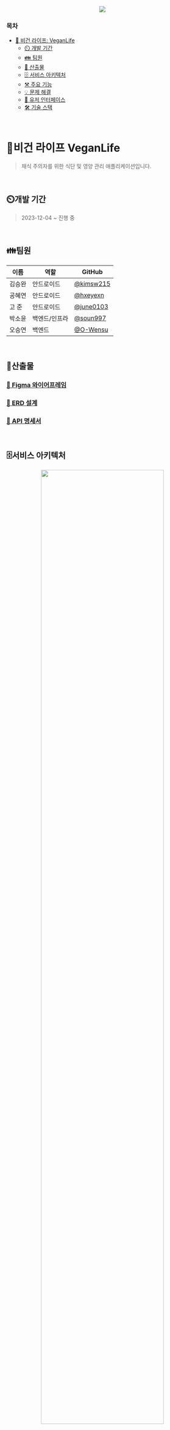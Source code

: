 <p align="center">
  <img src="https://github.com/Vegan-Life/VeganLife-Backend/assets/47537803/f3ef4db1-6709-4f32-ae51-f491aad3f9ef" />
</p>

### 목차
- [🌿 비건 라이프: VeganLife](#비건-라이프-veganlife) <br/>
    - [⏲️ 개발 기간](#개발-기간) <br/>
    - [👪 팀원](#팀원) <br/>
    - [📃 산출물](#산출물) <br/>
    - [🗄️ 서비스 아키텍처](#서비스-아키텍처) <br/>
    - [⚒️ 주요 기능](#주요-기능) <br/>
    - [💡 문제 해결](#문제-해결) <br/>
    - [📱 유저 인터페이스](#유저-인터페이스) <br/>
    - [🛠️ 기술 스택](#기술-스택) <br/>
    

<br/>

# 🌿비건 라이프 VeganLife
> 채식 주의자를 위한 식단 및 영양 관리 애플리케이션입니다.

<br/>

## ⏲️개발 기간
> 2023-12-04 ~ 진행 중

<br/>

## 👪팀원
| 이름      | 역할      | GitHub               |
|---------|---------|----------------------|
| 김승완     | 안드로이드   | [@kimsw215](https://github.com/kimsw215) |
| 공혜연     | 안드로이드   | [@hxeyexn](https://github.com/hxeyexn) |
| 고 준     | 안드로이드   | [@june0103](https://github.com/june0103) |
| 박소윤     | 백엔드/인프라 | [@soun997](https://github.com/soun997) |
| 오승연     | 백엔드     | [@O-Wensu](https://github.com/O-Wensu) |

<br/>

## 📃산출물
### [🔗 Figma 와이어프레임](https://www.figma.com/file/Rt7pheH75dRirLrzvG4i7A/%EB%B9%84%EA%B1%B4%EB%9D%BC%EC%9D%B4%ED%94%84-(team%3A-%EC%BD%A9%EA%B3%A0%EA%B8%B0)?type=design&node-id=229-414&mode=design&t=EHYavtaWTamjfuL4-0)
### [🔗 ERD 설계](https://www.erdcloud.com/d/W5PJdZsqQCy3zoaRG)
### [🔗 API 명세서](https://drive.google.com/file/d/1CYhHMkKGLQQP3vYzfIlluHBzVwXEoRUa/view?usp=sharing)

<br/>

## 🗄️서비스 아키텍처
<p align="center">
  <img src="https://github.com/Vegan-Life/VeganLife-Backend/assets/47537803/06bd6bbe-c585-4b34-8b2e-624a68c07742" width="80%" />
</p>

<br/>

## ⚒️주요 기능
### **식단 기록**
- 식사 종류별 식단 기록 등록
  - 식품 데이터셋 기반의 식품 정보 검색
- 나만의 식품 정보 등록 
### **섭취 정보**
-  식단 기록의 음식 영양소를 기반으로 일일/주간/월간/연간 섭취량 조회
### **채식 레시피**
- 사용자의 채식 타입에 맞는 레시피 추천
- 레시피 등록/조회/수정/삭제
- 레시피 스크랩
### **커뮤니티**
- 게시글 등록/조회/수정/삭제
- 댓글/답글 작성
- 댓글/게시글 좋아요
### **알림**
- 커뮤니티 활동 관련 알림
- 권장 섭취량 초과 알림

<br/>

## 💡문제 해결
#### [🔗 QueryDsl+복합 인덱스를 사용한 섭취량 조회 API 성능 2배 개선](https://yeon-dev.tistory.com/246)
#### [🔗 테스트 데이터 삽입 이후 발생하는 슬로우 쿼리 해결](https://publish.obsidian.md/ssoscode/Programming/Spring+JPA/issues/%EC%9D%B8%EB%8D%B1%EC%8A%A4%EB%A5%BC+%EC%83%9D%EC%84%B1%ED%96%88%EC%A7%80%EB%A7%8C%2C+%EC%9D%B4%EB%A5%BC+%ED%99%9C%EC%9A%A9%ED%95%98%EC%A7%80+%EB%AA%BB%ED%95%98%EB%8A%94+%EB%AC%B8%EC%A0%9C)
#### [🔗 EC2 요금 절감을 위한 노력](https://publish.obsidian.md/ssoscode/Programming/Infra/AWS/issues/EC2+%EB%8B%A4%EC%9A%B4%EA%B7%B8%EB%A0%88%EC%9D%B4%EB%93%9C)
#### [ㄴ🔗 Jenkins ➡️ Github Actions 마이그레이션](https://publish.obsidian.md/ssoscode/Programming/Infra/AWS/issues/Jenkins+%E2%9E%A1%EF%B8%8F+Github+Actions)
#### [🔗 커스텀 검증 애노테이션을 통해 리스트 내 문자열 길이 검증](https://yeon-dev.tistory.com/247)

<br/>

## 📱유저 인터페이스
<details>
<summary>상세 화면 확인</summary>
<p align="center">
  <img src="https://github.com/Vegan-Life/VeganLife-Backend/assets/47537803/6125fee2-c33b-4a3b-837f-69eea4204c63"/>
</p>
</details>

<br/>

## 🛠️기술 스택
**개발** <br/>
![Java](https://img.shields.io/badge/java17-%23007396.svg?style=for-the-badge&logo=openjdk&logoColor=white)
![SpringBoot](https://img.shields.io/badge/Spring_Boot-6DB33F.svg?&style=for-the-badge&logo=Spring%20Boot&logoColor=white)
![SpringSecurity](https://img.shields.io/badge/spring_security-%236DB33F.svg?style=for-the-badge&logo=spring&logoColor=white)
![SpringJPA](https://img.shields.io/badge/spring_data_jpa-%236DB33F.svg?style=for-the-badge&logo=spring&logoColor=white)

**데이터베이스** <br/>
![MariaDB](https://img.shields.io/badge/MariaDB-003545.svg?&style=for-the-badge&logo=MariaDB&logoColor=white              )

**인프라** <br/>
![AWS](https://img.shields.io/badge/AWS-232F3E.svg?&style=for-the-badge&logo=Amazon%20AWS&logoColor=white)
![Nginx](https://img.shields.io/badge/nginx-009639.svg?style=for-the-badge&logo=nginx&logoColor=white)

**데브옵스** <br/>
![Docker](https://img.shields.io/badge/Docker-2496ED.svg?&style=for-the-badge&logo=Docker&logoColor=white)
![GitHubActions](https://img.shields.io/badge/GitHub_Actions-2088FF.svg?&style=for-the-badge&logo=GitHub%20Actions&logoColor=white)

**관리 및 협업** <br/>
![GitHub](https://img.shields.io/badge/GitHub-181717.svg?&style=for-the-badge&logo=GitHub&logoColor=white)
![Discord](https://img.shields.io/badge/Discord-5865F2.svg?style=for-the-badge&logo=notion&logoColor=white)
![Notion](https://img.shields.io/badge/Notion-000000.svg?style=for-the-badge&logo=notion&logoColor=white)

<br/>
